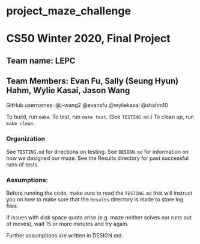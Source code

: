# project_maze_challenge
# CS50 Winter 2020, Final Project

## Team name: LEPC
## Team Members: Evan Fu, Sally (Seung Hyun) Hahm, Wylie Kasai, Jason Wang

GitHub usernames:
@j-wang2
@evansfu
@wyliekasai
@shahm10

To build, run `make`.
To test, run `make test`. (See `TESTING.md`.)
To clean up, run `make clean`.

### Organization
See `TESTING.md` for directions on testing.
See `DESIGN.md` for information on how we designed our maze.
See the Results directory for past successful runs of tests.

### Assumptions:
Before running the code, make sure to read the `TESTING.md` that will instruct you on how to make sure that the `Results` directory is made to store log files.

If issues with disk space quota arise (e.g. maze neither solves nor runs out of moves), wait 15 or more minutes and try again.

Further assumptions are written in DESIGN.md.